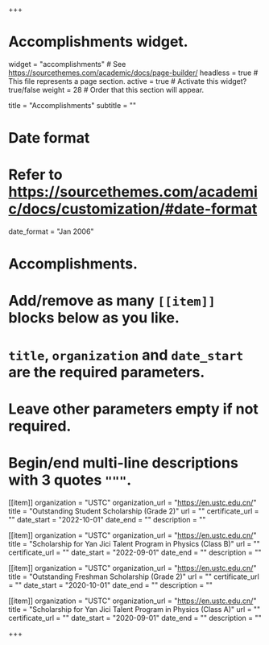 +++
# Accomplishments widget.
widget = "accomplishments"  # See https://sourcethemes.com/academic/docs/page-builder/
headless = true  # This file represents a page section.
active = true  # Activate this widget? true/false
weight = 28  # Order that this section will appear.

title = "Accomplish&shy;ments"
subtitle = ""

# Date format
#   Refer to https://sourcethemes.com/academic/docs/customization/#date-format
date_format = "Jan 2006"

# Accomplishments.
#   Add/remove as many `[[item]]` blocks below as you like.
#   `title`, `organization` and `date_start` are the required parameters.
#   Leave other parameters empty if not required.
#   Begin/end multi-line descriptions with 3 quotes `"""`.

[[item]]
  organization = "USTC"
  organization_url = "https://en.ustc.edu.cn/"
  title = "Outstanding Student Scholarship (Grade 2)"
  url = ""
  certificate_url = ""
  date_start = "2022-10-01"
  date_end = ""
  description = ""

[[item]]
  organization = "USTC"
  organization_url = "https://en.ustc.edu.cn/"
  title = "Scholarship for Yan Jici Talent Program in Physics (Class B)"
  url = ""
  certificate_url = ""
  date_start = "2022-09-01"
  date_end = ""
  description = ""
  
[[item]]
  organization = "USTC"
  organization_url = "https://en.ustc.edu.cn/"
  title = "Outstanding Freshman Scholarship (Grade 2)"
  url = ""
  certificate_url = ""
  date_start = "2020-10-01"
  date_end = ""
  description = ""

[[item]]
  organization = "USTC"
  organization_url = "https://en.ustc.edu.cn/"
  title = "Scholarship for Yan Jici Talent Program in Physics (Class A)"
  url = ""
  certificate_url = ""
  date_start = "2020-09-01"
  date_end = ""
  description = ""

+++
